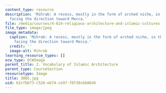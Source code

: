 ```yaml
---
content_type: resource
description: 'Mihrab: A recess, mostly in the form of arched niche, in the qibla wall,
  facing the direction toward Mecca.'
file: /media/courses/4-614-religious-architecture-and-islamic-cultures-fall-2002/62cfbb73c526eb74ce97f8f30cbb86d4_3005.jpg
file_type: image/jpeg
image_metadata:
  caption: 'Mihrab: A recess, mostly in the form of arched niche, in the qibla wall,
    facing the direction toward Mecca.'
  credit: ''
  image-alt: Mihrab
learning_resource_types: []
ocw_type: OCWImage
parent_title: 2. Vocabulary of Islamic Architecture
parent_type: CourseSection
resourcetype: Image
title: 3005.jpg
uid: 62cfbb73-c526-eb74-ce97-f8f30cbb86d4
---
```

